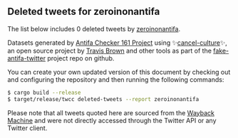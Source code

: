 ## Deleted tweets for zeroinonantifa

The list below includes 0 deleted tweets by
[zeroinonantifa](https://twitter.com/zeroinonantifa).



Datasets generated by [Antifa Checker 161 Project](https://twitter.com/antifacheck161) using ✨[cancel-culture](https://github.com/travisbrown/cancel-culture)✨, an open source project by 
[Travis Brown](https://twitter.com/travisbrown) and other tools as part of the 
[fake-antifa-twitter](https://github.com/antifacheck161/fake-antifa-twitter) project repo on github.

You can create your own updated version of this document by checking out and configuring the
repository and then running the following commands:

```bash
$ cargo build --release
$ target/release/twcc deleted-tweets --report zeroinonantifa
```

Please note that all tweets quoted here are sourced from the
[Wayback Machine](https://web.archive.org) and were not directly accessed through the Twitter API or
any Twitter client.

